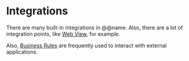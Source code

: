 # Integrations

There are many built-in integrations in @@name.
Also, there are a lot of integration points, like [Web View](web-view.md), for example.

Also, [Business Rules](xref:business-rules) are frequently used to interact with external applications.
